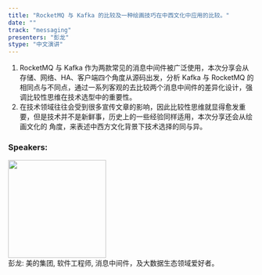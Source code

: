```yaml
---
title: "RocketMQ 与 Kafka 的比较及一种绘画技巧在中西文化中应用的比较。"
date: "" 
track: "messaging"
presenters: "彭龙"
stype: "中文演讲"
---
```

1. RocketMQ 与 Kafka 作为两款常见的消息中间件被广泛使用，本次分享会从存储、网络、HA、客户端四个角度从源码出发，分析 Kafka 与 RocketMQ 的
相同点与不同点，通过一系列客观的去比较两个消息中间件的差异化设计，强调比较性思维在技术选型中的重要性。
2. 在技术领域往往会受到很多宣传文章的影响，因此比较性思维就显得愈发重要，但是技术并不是新鲜事，历史上的一些经验同样适用，本次分享还会从绘画文化的
角度，来表述中西方文化背景下技术选择的同与异。

 ### Speakers: 
 <img src="images/speaker/1236.png" width="200" /><br>彭龙: 美的集团, 软件工程师, 消息中间件，及大数据生态领域爱好者。

 